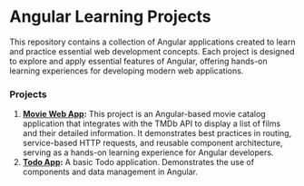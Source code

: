 # Angular Learning Projects
This repository contains a collection of Angular applications created to learn and practice essential web development concepts. Each project is designed to explore and apply essential features of Angular, offering hands-on learning experiences for developing modern web applications.

### Projects
1. **[Movie Web App](./movie-web-app):** This project is an Angular-based movie catalog application that integrates with the TMDb API to display a list of films and their detailed information. It demonstrates best practices in routing, service-based HTTP requests, and reusable component architecture, serving as a hands-on learning experience for Angular developers.
2. **[Todo App](./todo-app):** A basic Todo application. Demonstrates the use of components and data management in Angular.